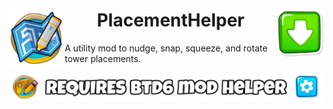 <h1 align="center">
<a href="https://github.com/iXendeRouS/PlacementHelper/releases/latest/download/PlacementHelper.dll">
    <img align="left" alt="Icon" height="90" src="Icon.png">
    <img align="right" alt="Download" height="75" src="https://raw.githubusercontent.com/gurrenm3/BTD-Mod-Helper/master/BloonsTD6%20Mod%20Helper/Resources/DownloadBtn.png">
</a>
PlacementHelper
</h1>

A utility mod to nudge, snap, squeeze, and rotate tower placements.

[![Requires BTD6 Mod Helper](https://raw.githubusercontent.com/gurrenm3/BTD-Mod-Helper/master/banner.png)](https://github.com/gurrenm3/BTD-Mod-Helper#readme)
